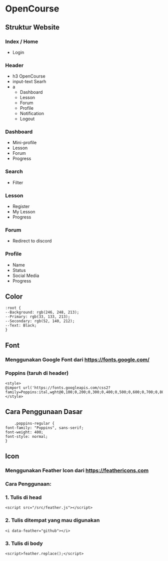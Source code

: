 # OpenCourse
## Struktur Website
### Index / Home
- Login

### Header 
- h3 OpenCourse
- input-text Searh
- a
    - Dashboard
    - Lesson
    - Forum
    - Profile
    - Notification
    - Logout

### Dashboard
- Mini-profile
- Lesson
- Forum
- Progress

### Search
- Filter

### Lesson
- Register
- My Lesson
- Progress

### Forum
- Redirect to discord

### Profile
- Name
- Status
- Social Media
- Progress

## Color
    :root {
    --Background: rgb(246, 248, 213);
    --Primary: rgb(33, 133, 213);
    --Secondary: rgb(52, 140, 212);
    --Text: Black;
    }

## Font
### Menggunakan Google Font dari https://fonts.google.com/
### Poppins (taruh di header) 
    <style>
    @import url('https://fonts.googleapis.com/css2?family=Poppins:ital,wght@0,100;0,200;0,300;0,400;0,500;0,600;0,700;0,800;0,900;1,100;1,200;1,300;1,400;1,500;1,600;1,700;1,800;1,900&display=swap');
    </style>

## Cara Penggunaan Dasar
        .poppins-regular {
    font-family: "Poppins", sans-serif;
    font-weight: 400;
    font-style: normal;
    }

## Icon
### Menggunakan Feather Icon dari https://feathericons.com
### Cara Penggunaan:
### 1. Tulis di head
    <script src="/src/feather.js"></script> 
### 2. Tulis ditempat yang mau digunakan
    <i data-feather="github"></i>
### 3. Tulis di body
    <script>feather.replace();</script>

